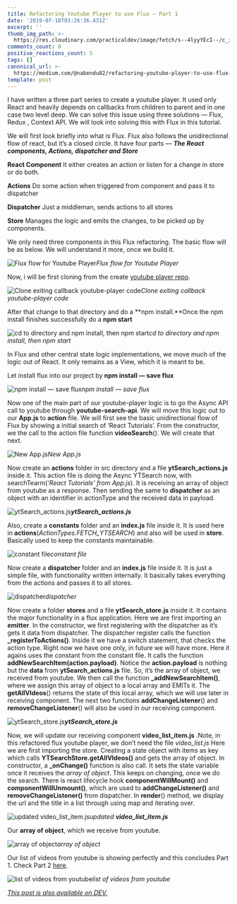 ```yaml
---
title: Refactoring Youtube Player to use Flux — Part 1
date: '2019-07-18T03:26:36.431Z'
excerpt: ''
thumb_img_path: >-
  https://res.cloudinary.com/practicaldev/image/fetch/s--4lyyYEcI--/c_imagga_scale,f_auto,fl_progressive,h_420,q_auto,w_1000/https://res.cloudinary.com/practicaldev/image/fetch/s--iZrQkVk4--/c_imagga_scale%2Cf_auto%2Cfl_progressive%2Ch_420%2Cq_auto%2Cw_1000/https://thepracticaldev.s3.amazonaws.com/i/ijcmf8syd8fadlld0xcq.jpg
comments_count: 0
positive_reactions_count: 5
tags: []
canonical_url: >-
  https://medium.com/@nabendu82/refactoring-youtube-player-to-use-flux-part-1-75871eb1561a
template: post
---
```

I have written a three part series to create a youtube player. It used only React and heavily depends on callbacks from children to parent and in one case two level deep. 
We can solve this issue using three solutions — Flux, Redux , Context API. We will look into solving this with Flux in this tutorial.

We will first look briefly into what is Flux. Flux also follows the unidirectional flow of react, but it’s a closed circle. It have four parts — ***The React components, Actions, dispatcher and Store***

**React Component**
It either creates an action or listen for a change in store or do both.

**Actions**
Do some action when triggered from component and pass it to dispatcher

**Dispatcher**
Just a middleman, sends actions to all stores

**Store**
Manages the logic and emits the changes, to be picked up by components.

We only need three components in this Flux refactoring. The basic flow will be as below. We will understand it more, once we build it.

![Flux flow for Youtube Player](https://cdn-images-1.medium.com/max/2000/1*NZFTOoH7vNK6FGn4BH2wLw.png)*Flux flow for Youtube Player*

Now, i will be first cloning from the create [youtube player repo](https://github.com/nabendu82/youtube-player).

![Clone exiting callback youtube-player code](https://cdn-images-1.medium.com/max/2000/1*JGMoPbUaEyrp1v_ULV6YaA.png)*Clone exiting callback youtube-player code*

After that change to that directory and do a **npm install.**Once the npm install finishes successfully do a **npm start**

![cd to directory and npm install, then npm start](https://cdn-images-1.medium.com/max/2000/1*RCJjkeQAGqufRil2rbDSUg.png)*cd to directory and npm install, then npm start*

In Flux and other central state logic implementations, we move much of the logic out of React. It only remains as a View, which it is meant to be.

Let install flux into our project by **npm install — save flux**

![npm install — save flux](https://cdn-images-1.medium.com/max/2000/1*CJ5t5H2GWs63h2X598xX5g.png)*npm install — save flux*

Now one of the main part of our youtube-player logic is to go the Async API call to youtube through **youtube-search-api**. We will move this logic out to our **App.js** to **action** file. We will first see the basic unidirectional flow of Flux by showing a initial search of ‘React Tutorials’. 
From the constructor, we the call to the action file function **videoSearch**(). We will create that next.

![New App.js](https://cdn-images-1.medium.com/max/2000/1*nrXX3UrjzlcIkJGbT-bW6g.png)*New App.js*

Now create an **actions** folder in src directory and a file **ytSearch_actions.js** inside it. This action file is doing the Async YTSearch now, with searchTearm(*‘React Tutorials’ from App.js*). It is receiving an array of object from youtube as a response. 
Then sending the same to **dispatcher** as an object with an identifier in actionType and the received data in payload.

![**ytSearch_actions.js**](https://cdn-images-1.medium.com/max/2000/1*pPYsygHMEo3GtW6H4CkDrg.png)***ytSearch_actions.js***

Also, create a **constants** folder and an **index.js** file inside it. It is used here in **actions**(*ActionTypes.FETCH_YTSEARCH*) and also will be used in **store**. Basically used to keep the constants maintainable.

![constant file](https://cdn-images-1.medium.com/max/2000/1*msAYa0-mSnia8eNneZxwlA.png)*constant file*

Now create a **dispatcher** folder and an **index.js** file inside it. It is just a simple file, with functionality written internally. It basically takes everything from the actions and passes it to all stores.

![dispatcher](https://cdn-images-1.medium.com/max/2000/1*k4QuCHYOYGe_Cp-WzlNJGg.png)*dispatcher*

Now create a folder **stores** and a file **ytSearch_store.js** inside it. It contains the major functionality in a flux application. Here we are first importing an **emitter**. In the constructor, we first registering with the dispatcher as it’s gets it data from dispatcher. 
The dispatcher register calls the function **_registerToActions()**. Inside it we have a switch statement, that checks the action type. Right now we have one only, in future we will have more. Here it agains uses the constant from the constant file.
It calls the function **addNewSearchItem(action.payload)**. Notice the **action.payload** is nothing but the **data** from **ytSearch_actions.js** file. So, it’s the array of object, we received from youtube.
We then call the function **_addNewSearchItem()**, where we assign this array of object to a local array and EMITs it.
The **getAllVIdeos**() returns the state of this local array, which we will use later in receiving component. The next two functions **addChangeListener**() and **removeChangeListener**() will also be used in our receiving component.

![**ytSearch_store.js**](https://cdn-images-1.medium.com/max/2000/1*b0t2wtc1eXksLLJ5W8IJPw.png)***ytSearch_store.js***

Now, we will update our receiving component **video_list_item.js** .Note, in this refactored flux youtube player, we don’t need the file *video_list.js*
Here we are first importing the store. Creating a state object with items as key which calls **YTSearchStore.getAllVIdeos()** and gets the array of object.
In constructor, a **_onChange()** function is also call. It sets the state variable once it receives the *array of object*. This keeps on changing, once we do the search.
There is react lifecycle hook **componentWillMount()** and **componentWillUnmount()**, which are used to **addChangeListener()** and **removeChangeListener()** from dispatcher.
In **render**() method, we display the url and the title in a list through using map and iterating over.

![updated **video_list_item.js**](https://cdn-images-1.medium.com/max/2000/1*imD8UQPHIXO60UEKVn1BeQ.png)*updated **video_list_item.js***

Our **array of object**, which we receive from youtube.

![array of object](https://cdn-images-1.medium.com/max/2000/1*9dM8C4p_6NqVxiAo1OXdhw.png)*array of object*

Our list of videos from youtube is showing perfectly and this concludes Part 1. Check Part 2 [here](https://medium.com/@nabendu82/refactoring-youtube-player-to-use-flux-part-2-b40799141659).

![list of videos from youtube](https://cdn-images-1.medium.com/max/2000/1*v0pX4_vjp90vmS3eBhPIUQ.png)*list of videos from youtube*


*[This post is also available on DEV.](https://dev.to/nabendu82/refactoring-youtube-player-to-use-flux-part-1-2hef)*


<script>
const parent = document.getElementsByTagName('head')[0];
const script = document.createElement('script');
script.type = 'text/javascript';
script.src = 'https://cdnjs.cloudflare.com/ajax/libs/iframe-resizer/4.1.1/iframeResizer.min.js';
script.charset = 'utf-8';
script.onload = function() {
    window.iFrameResize({}, '.liquidTag');
};
parent.appendChild(script);
</script>    
